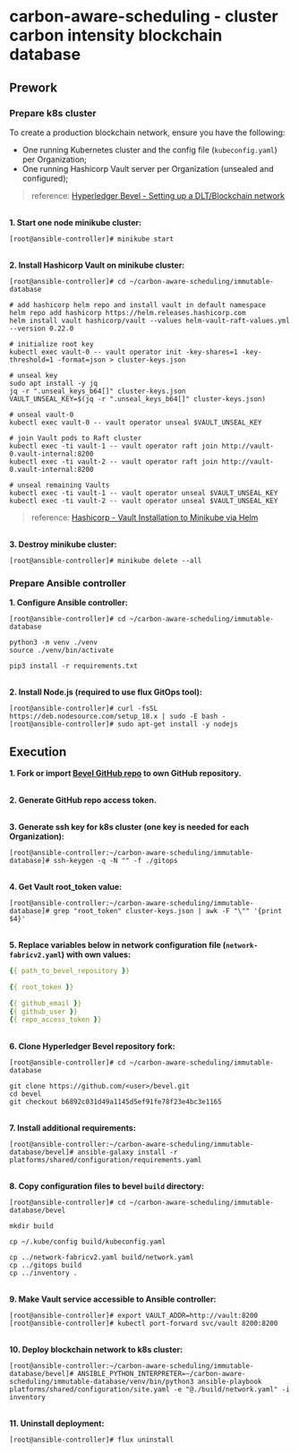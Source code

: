 # carbon-aware-scheduling - cluster carbon intensity blockchain database


## Prework

### Prepare k8s cluster
To create a production blockchain network, ensure you have the following:
* One running Kubernetes cluster and the config file (`kubeconfig.yaml`) per Organization;
* One running Hashicorp Vault server per Organization (unsealed and configured);

> reference: [Hyperledger Bevel - Setting up a DLT/Blockchain network](https://blockchain-automation-framework.readthedocs.io/en/latest/operations/setting_dlt.html)

\
**1. Start one node minikube cluster:**
```console
[root@ansible-controller]# minikube start
```

\
**2. Install Hashicorp Vault on minikube cluster:**
```console
[root@ansible-controller]# cd ~/carbon-aware-scheduling/immutable-database

# add hashicorp helm repo and install vault in default namespace
helm repo add hashicorp https://helm.releases.hashicorp.com
helm install vault hashicorp/vault --values helm-vault-raft-values.yml --version 0.22.0

# initialize root key
kubectl exec vault-0 -- vault operator init -key-shares=1 -key-threshold=1 -format=json > cluster-keys.json

# unseal key
sudo apt install -y jq
jq -r ".unseal_keys_b64[]" cluster-keys.json
VAULT_UNSEAL_KEY=$(jq -r ".unseal_keys_b64[]" cluster-keys.json)

# unseal vault-0
kubectl exec vault-0 -- vault operator unseal $VAULT_UNSEAL_KEY

# join Vault pods to Raft cluster
kubectl exec -ti vault-1 -- vault operator raft join http://vault-0.vault-internal:8200
kubectl exec -ti vault-2 -- vault operator raft join http://vault-0.vault-internal:8200

# unseal remaining Vaults
kubectl exec -ti vault-1 -- vault operator unseal $VAULT_UNSEAL_KEY
kubectl exec -ti vault-2 -- vault operator unseal $VAULT_UNSEAL_KEY
```
 > reference: [Hashicorp - Vault Installation to Minikube via Helm](https://learn.hashicorp.com/tutorials/vault/kubernetes-minikube-raft?in=vault/kubernetes)

\
**3. Destroy minikube cluster:**
```console
[root@ansible-controller]# minikube delete --all
```

### Prepare Ansible controller
**1. Configure Ansible controller:**
```console
[root@ansible-controller]# cd ~/carbon-aware-scheduling/immutable-database

python3 -m venv ./venv
source ./venv/bin/activate

pip3 install -r requirements.txt
```

\
**2. Install Node.js (required to use flux GitOps tool):**
```console
[root@ansible-controller]# curl -fsSL https://deb.nodesource.com/setup_18.x | sudo -E bash -
[root@ansible-controller]# sudo apt-get install -y nodejs
```

## Execution
**1. Fork or import [Bevel GitHub repo](https://github.com/hyperledger/bevel.git) to own GitHub repository.**

\
**2. Generate GitHub repo access token.**

\
**3. Generate ssh key for k8s cluster (one key is needed for each Organization):**
```console
[root@ansible-controller:~/carbon-aware-scheduling/immutable-database]# ssh-keygen -q -N "" -f ./gitops
```

\
**4. Get Vault root_token value:**
```console
[root@ansible-controller:~/carbon-aware-scheduling/immutable-database]# grep "root_token" cluster-keys.json | awk -F "\"" '{print $4}'
```

\
**5. Replace variables below in network configuration file (`network-fabricv2.yaml`) with own values:**
```yaml
{{ path_to_bevel_repository }}

{{ root_token }}

{{ github_email }}
{{ github_user }}
{{ repo_access_token }}
```

\
**6. Clone Hyperledger Bevel repository fork:**
```console
[root@ansible-controller]# cd ~/carbon-aware-scheduling/immutable-database

git clone https://github.com/<user>/bevel.git
cd bevel
git checkout b6892c031d49a1145d5ef91fe78f23e4bc3e1165
```

\
**7. Install additional requirements:**
```console
[root@ansible-controller:~/carbon-aware-scheduling/immutable-database/bevel]# ansible-galaxy install -r platforms/shared/configuration/requirements.yaml
```

\
**8. Copy configuration files to bevel `build` directory:**
```console
[root@ansible-controller]# cd ~/carbon-aware-scheduling/immutable-database/bevel

mkdir build

cp ~/.kube/config build/kubeconfig.yaml

cp ../network-fabricv2.yaml build/network.yaml
cp ../gitops build
cp ../inventory .
```

\
**9. Make Vault service accessible to Ansible controller:**
```console
[root@ansible-controller]# export VAULT_ADDR=http://vault:8200
[root@ansible-controller]# kubectl port-forward svc/vault 8200:8200
```

\
**10. Deploy blockchain network to k8s cluster:**
```console
[root@ansible-controller:~/carbon-aware-scheduling/immutable-database/bevel]# ANSIBLE_PYTHON_INTERPRETER=~/carbon-aware-scheduling/immutable-database/venv/bin/python3 ansible-playbook platforms/shared/configuration/site.yaml -e "@./build/network.yaml" -i inventory
```

\
**11. Uninstall deployment:**
```console
[root@ansible-controller]# flux uninstall
```